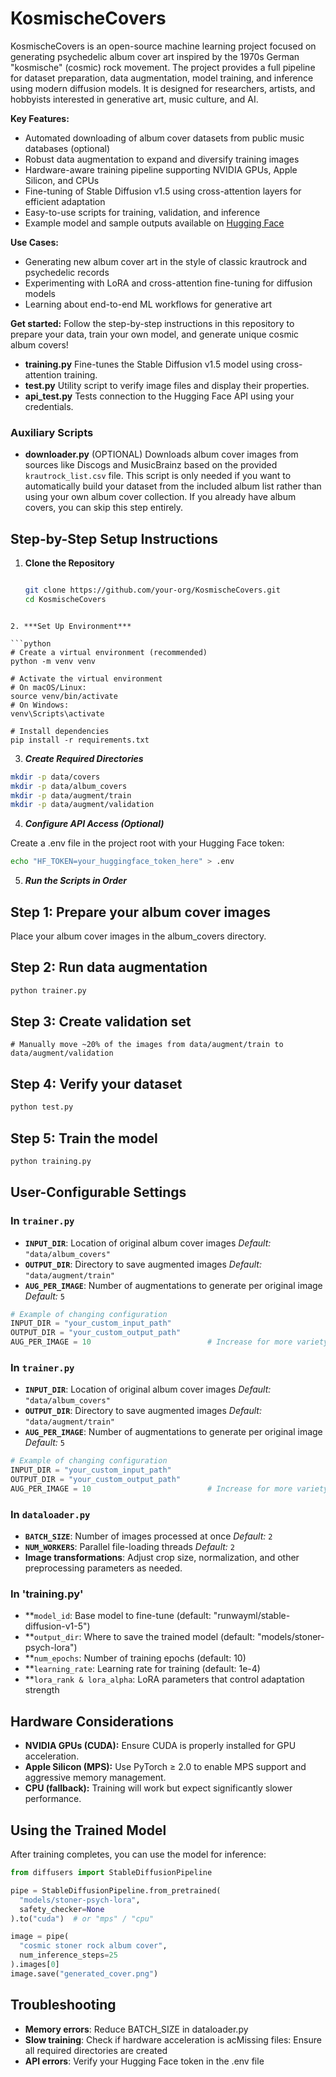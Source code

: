 # KosmischeCovers

KosmischeCovers is an open-source machine learning project focused on generating psychedelic album cover art inspired by the 1970s German "kosmische" (cosmic) rock movement. The project provides a full pipeline for dataset preparation, data augmentation, model training, and inference using modern diffusion models. It is designed for researchers, artists, and hobbyists interested in generative art, music culture, and AI.

**Key Features:**
- Automated downloading of album cover datasets from public music databases (optional)
- Robust data augmentation to expand and diversify training images
- Hardware-aware training pipeline supporting NVIDIA GPUs, Apple Silicon, and CPUs
- Fine-tuning of Stable Diffusion v1.5 using cross-attention layers for efficient adaptation
- Easy-to-use scripts for training, validation, and inference
- Example model and sample outputs available on [Hugging Face](https://huggingface.co/kilbey1/stoner-psych-lora)

**Use Cases:**
- Generating new album cover art in the style of classic krautrock and psychedelic records
- Experimenting with LoRA and cross-attention fine-tuning for diffusion models
- Learning about end-to-end ML workflows for generative art

**Get started:**
Follow the step-by-step instructions in this repository to prepare your data, train your own model, and generate unique cosmic album covers!
- **training.py**
  Fine-tunes the Stable Diffusion v1.5 model using cross-attention training.
- **test.py**
  Utility script to verify image files and display their properties.
- **api_test.py**
  Tests connection to the Hugging Face API using your credentials.

### Auxiliary Scripts

- **downloader.py** (OPTIONAL)
  Downloads album cover images from sources like Discogs and MusicBrainz based on the provided `krautrock_list.csv` file. This script is only needed if you want to automatically build your dataset from the included album list rather than using your own album cover collection. If you already have album covers, you can skip this step entirely.

## Step-by-Step Setup Instructions

1. **Clone the Repository**

   ```bash

   git clone https://github.com/your-org/KosmischeCovers.git
   cd KosmischeCovers
```

2. ***Set Up Environment***

```python
# Create a virtual environment (recommended)
python -m venv venv

# Activate the virtual environment
# On macOS/Linux:
source venv/bin/activate
# On Windows:
venv\Scripts\activate

# Install dependencies
pip install -r requirements.txt
```

3. ***Create Required Directories***

```bash
mkdir -p data/covers
mkdir -p data/album_covers
mkdir -p data/augment/train
mkdir -p data/augment/validation
```

4. ***Configure API Access (Optional)***

Create a .env file in the project root with your Hugging Face token:

```bash
echo "HF_TOKEN=your_huggingface_token_here" > .env
```

5. ***Run the Scripts in Order***

## Step 1: Prepare your album cover images

Place your album cover images in the album_covers directory.

## Step 2: Run data augmentation

```python
python trainer.py
```

## Step 3: Create validation set

```text
# Manually move ~20% of the images from data/augment/train to data/augment/validation
```

## Step 4: Verify your dataset

```bash
python test.py
```

## Step 5: Train the model

```bash
python training.py
```

## User-Configurable Settings

### In `trainer.py`

- **`INPUT_DIR`**: Location of original album cover images
  *Default:* `"data/album_covers"`
- **`OUTPUT_DIR`**: Directory to save augmented images
  *Default:* `"data/augment/train"`
- **`AUG_PER_IMAGE`**: Number of augmentations to generate per original image
  *Default:* `5`

```python
# Example of changing configuration
INPUT_DIR = "your_custom_input_path"
OUTPUT_DIR = "your_custom_output_path"
AUG_PER_IMAGE = 10                          # Increase for more variety
```

### In `trainer.py`

- **`INPUT_DIR`**: Location of original album cover images
  *Default:* `"data/album_covers"`
- **`OUTPUT_DIR`**: Directory to save augmented images
  *Default:* `"data/augment/train"`
- **`AUG_PER_IMAGE`**: Number of augmentations to generate per original image
  *Default:* `5`

```python
# Example of changing configuration
INPUT_DIR = "your_custom_input_path"
OUTPUT_DIR = "your_custom_output_path"
AUG_PER_IMAGE = 10                          # Increase for more variety
```

### In `dataloader.py`

- **`BATCH_SIZE`**: Number of images processed at once
  *Default:* `2`
- **`NUM_WORKERS`**: Parallel file-loading threads
  *Default:* `2`
- **Image transformations**: Adjust crop size, normalization, and other preprocessing parameters as needed.

### In 'training.py'

- **`model_id`: Base model to fine-tune (default: "runwayml/stable-diffusion-v1-5")
- **`output_dir`: Where to save the trained model (default: "models/stoner-psych-lora")
- **`num_epochs`: Number of training epochs (default: 10)
- **`learning_rate`: Learning rate for training (default: 1e-4)
- **`lora_rank & lora_alpha`: LoRA parameters that control adaptation strength

## Hardware Considerations

- **NVIDIA GPUs (CUDA):** Ensure CUDA is properly installed for GPU acceleration.
- **Apple Silicon (MPS):** Use PyTorch ≥ 2.0 to enable MPS support and aggressive memory management.
- **CPU (fallback):** Training will work but expect significantly slower performance.

## Using the Trained Model

After training completes, you can use the model for inference:

```python
from diffusers import StableDiffusionPipeline

pipe = StableDiffusionPipeline.from_pretrained(
  "models/stoner-psych-lora",
  safety_checker=None
).to("cuda")  # or "mps" / "cpu"

image = pipe(
  "cosmic stoner rock album cover",
  num_inference_steps=25
).images[0]
image.save("generated_cover.png")
```

## Troubleshooting

- **Memory errors**: Reduce BATCH_SIZE in dataloader.py
- **Slow training**: Check if hardware acceleration is acMissing files: Ensure all required directories are created
- **API errors**: Verify your Hugging Face token in the .env file
